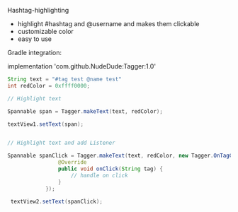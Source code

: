 Hashtag-highlighting

- highlight #hashtag and @username and makes them clickable
- customizable color
- easy to use


Gradle integration:

implementation 'com.github.NudeDude:Tagger:1.0'



```java
String text = "#tag test @name test"
int redColor = 0xffff0000;

// Highlight text

Spannable span = Tagger.makeText(text, redColor);

textView1.setText(span);


// Highlight text and add Listener

Spannable spanClick = Tagger.makeText(text, redColor, new Tagger.OnTagClickListener() {
                @Override
                public void onClick(String tag) {
                    // handle on click
                }
            });
            
 textView2.setText(spanClick);
```

